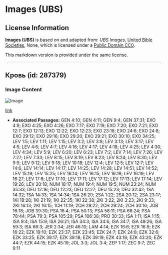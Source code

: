 # Images (UBS)

## License Information

**Images (UBS)** is based on and adapted from: _UBS Images_, [United Bible Societies](https://unitedbiblesocieties.org/), None, which is licensed under a [Public Domain CC0](https://creativecommons.org/public-domain/cc0/).

This markdown version is provided under the same license.



--------------------------------

## Кровь (id: 287379)

### Image Content

![Image](https://cdn.aquifer.bible/aquifer-content/resources/Media/WEB-0078_blood.jpg)

[link](https://cdn.aquifer.bible/aquifer-content/resources/Media/WEB-0078_blood.jpg)

* **Associated Passages:** GEN 4:10; GEN 4:11; GEN 9:4; GEN 37:31; EXO 4:9; EXO 4:25; EXO 4:26; EXO 7:17; EXO 7:19; EXO 7:20; EXO 7:21; EXO 12:7; EXO 12:13; EXO 12:22; EXO 12:23; EXO 23:18; EXO 24:6; EXO 24:8; EXO 29:12; EXO 29:16; EXO 29:20; EXO 29:21; EXO 30:10; EXO 34:25; LEV 1:5; LEV 1:11; LEV 1:15; LEV 3:2; LEV 3:8; LEV 3:13; LEV 3:17; LEV 4:5; LEV 4:6; LEV 4:7; LEV 4:16; LEV 4:17; LEV 4:18; LEV 4:25; LEV 4:30; LEV 4:34; LEV 5:9; LEV 6:20; LEV 6:23; LEV 7:2; LEV 7:14; LEV 7:26; LEV 7:27; LEV 7:33; LEV 8:15; LEV 8:19; LEV 8:23; LEV 8:24; LEV 8:30; LEV 9:9; LEV 9:12; LEV 9:18; LEV 10:18; LEV 12:4; LEV 12:5; LEV 12:7; LEV 14:6; LEV 14:14; LEV 14:17; LEV 14:25; LEV 14:28; LEV 14:51; LEV 14:52; LEV 15:19; LEV 15:25; LEV 16:14; LEV 16:15; LEV 16:18; LEV 16:19; LEV 16:27; LEV 17:6; LEV 17:10; LEV 17:11; LEV 17:12; LEV 17:13; LEV 17:14; LEV 19:26; LEV 20:18; NUM 18:17; NUM 19:4; NUM 19:5; NUM 23:24; NUM 35:33; DEU 12:16; DEU 12:23; DEU 12:27; DEU 15:23; DEU 32:42; 1SA 14:32; 1SA 14:33; 1SA 14:34; 1SA 26:20; 2SA 1:22; 2SA 20:12; 2SA 23:17; 1KI 18:28; 1KI 21:19; 1KI 22:35; 1KI 22:38; 2KI 3:22; 2KI 3:23; 2KI 9:33; 2KI 16:13; 2KI 16:15; 1CH 11:19; 2CH 29:22; 2CH 29:24; 2CH 30:16; JOB 16:18; JOB 39:30; PSA 16:4; PSA 50:13; PSA 58:11; PSA 68:24; PSA 78:44; PSA 79:3; PSA 105:29; PSA 106:38; PRO 30:33; ISA 1:11; ISA 1:15; ISA 9:4; ISA 15:9; ISA 26:21; ISA 34:3; ISA 34:6; ISA 34:7; ISA 49:26; ISA 59:3; ISA 66:3; JER 2:34; JER 46:10; LAM 4:14; EZK 16:6; EZK 16:9; EZK 16:22; EZK 19:10; EZK 23:37; EZK 23:45; EZK 24:7; EZK 24:8; EZK 32:6; EZK 33:25; EZK 39:17; EZK 39:18; EZK 39:19; EZK 43:18; EZK 43:20; EZK 44:7; EZK 44:15; EZK 45:19; JOL 3:3; JOL 3:4; ZEP 1:17; ZEC 9:7; ZEC 9:11

